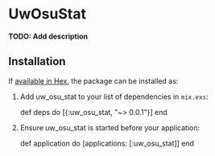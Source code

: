 # UwOsuStat

**TODO: Add description**

## Installation

If [available in Hex](https://hex.pm/docs/publish), the package can be installed as:

  1. Add uw_osu_stat to your list of dependencies in `mix.exs`:

        def deps do
          [{:uw_osu_stat, "~> 0.0.1"}]
        end

  2. Ensure uw_osu_stat is started before your application:

        def application do
          [applications: [:uw_osu_stat]]
        end
